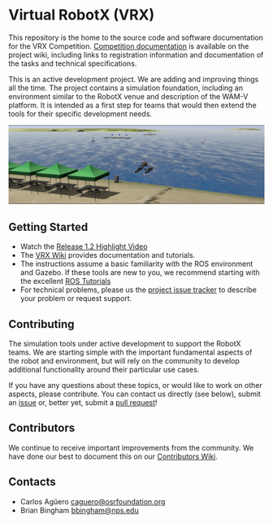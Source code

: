 # Virtual RobotX (VRX)

This repository is the home to the source code and software documentation for the VRX Competition.  [Competition documentation](https://bitbucket.org/osrf/vrx/wiki/documentation) is available on the project wiki, including links to registration information and documentation of the tasks and technical specifications.
  
This is an active development project.  We are adding and improving things all the time.  The project contains a simulation foundation, including an environment similar to the RobotX venue and description of the WAM-V platform.  It is intended as a first step for teams that would then extend the tools for their specific development needs.


![VRX](images/sand_island.png)

## Getting Started

 * Watch the [Release 1.2 Highlight Video](https://youtu.be/LEFZoJD39JI)
 * The [VRX Wiki](https://bitbucket.org/osrf/vrx/wiki) provides documentation and tutorials.
 * The instructions assume a basic familiarity with the ROS environment and Gazebo.  If these tools are new to you, we recommend starting with the excellent [ROS Tutorials](http://wiki.ros.org/ROS/Tutorials)
 * For technical problems, please us the [project issue tracker](https://bitbucket.org/osrf/vrx/issues?status=new&status=open) to describe your problem or request support. 
 
## Contributing

The simulation tools under active development to support the RobotX teams.  We are starting simple with the important fundamental aspects of the robot and environment, but will rely on the community to develop additional functionality around their particular use cases.

If you have any questions about these topics, or would like to work on other aspects, please contribute.  You can contact us directly (see below), submit an [issue](https://bitbucket.org/osrf/vrx/issues) or, better yet, submit a [pull request](https://bitbucket.org/osrf/vrx/pull-requests/)!

## Contributors

We continue to receive important improvements from the community.  We have done our best to document this on our [Contributors Wiki](https://bitbucket.org/osrf/vrx/wiki/Contributors).

## Contacts

 * Carlos Agüero <caguero@osrfoundation.org>
 * Brian Bingham <bbingham@nps.edu>
